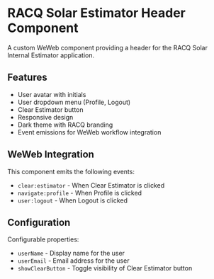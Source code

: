 # RACQ Solar Estimator Header Component

A custom WeWeb component providing a header for the RACQ Solar Internal Estimator application.

## Features

- User avatar with initials
- User dropdown menu (Profile, Logout)
- Clear Estimator button
- Responsive design
- Dark theme with RACQ branding
- Event emissions for WeWeb workflow integration

## WeWeb Integration

This component emits the following events:
- `clear:estimator` - When Clear Estimator is clicked
- `navigate:profile` - When Profile is clicked
- `user:logout` - When Logout is clicked

## Configuration

Configurable properties:
- `userName` - Display name for the user
- `userEmail` - Email address for the user
- `showClearButton` - Toggle visibility of Clear Estimator button